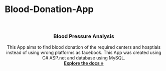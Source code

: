 # Blood-Donation-App
<br />
<div align="center">
  
  </a>

<h3 align="center">Blood Pressure Analysis</h3>

  <p align="center">
    This App aims to find blood donation of the required centers and hosptials instead of using wrong platforms as facebook. This App was created using C# ASP.net and      database using MySQL.   
    <br />
    <a href="(https://github.com/sara19880)"><strong>Explore the docs »</strong></a>
    <br />
  </p>
</div>
